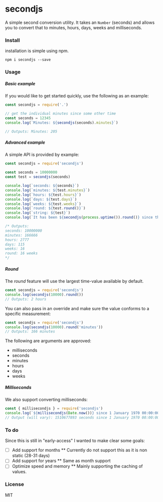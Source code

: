 # secondjs

A simple second conversion utility. It takes an `Number` (seconds) and allows you to convert that to minutes, hours, days, weeks and milliseconds.

### Install

installation is simple using npm.

```
npm i secondjs --save
```

### Usage

##### Basic example

If you would like to get started quickly, use the following as an example:

```js
const secondjs = require('.')

// get the individual minutes since some other time
const seconds = 12345
console.log(`Minutes: ${secondjs(seconds).minutes}`)

// Outputs: Minutes: 205
```

##### Advanced example

A simple API is provided by example:

```js
const secondjs = require('secondjs')

const seconds = 10000000
const test = secondjs(seconds)

console.log(`seconds: ${seconds}`)
console.log(`minutes: ${test.minutes}`)
console.log(`hours: ${test.hours}`)
console.log(`days: ${test.days}`)
console.log(`weeks: ${test.weeks}`)
console.log(`round: ${test.round()}`)
console.log(`string: ${test}`)
console.log(`It has been ${secondjs(process.uptime()).round()} since this process started!`)

/* Outputs:
seconds: 10000000
minutes: 166666
hours: 2777
days: 115
weeks: 16
round: 16 weeks
*/
```

##### Round

The *round* feature will use the largest time-value available by default.

```js
const secondjs = require('secondjs')
console.log(secondjs(10000).round())
// Outputs: 2 hours
```

You can also pass in an override and make sure the value conforms to a specific measurement:

```js
const secondjs = require('secondjs')
console.log(secondjs(10000).round('minutes'))
// Outputs: 166 minutes
```
The following are arguments are approved:
* milliseconds
* seconds
* minutes
* hours
* days
* weeks

##### Milliseconds

We also support converting milliseconds:

```js
const { millisecondjs } = require('secondjs')
console.log(`${millisecondjs(Date.now())} since 1 January 1970 00:00:00 UTC`)
// Output (will vary): 1510677893 seconds since 1 January 1970 00:00:00 UTC
```

### To do

Since this is still in "early-access" I wanted to make clear some goals:

* [ ] Add support for months
** Currently do not support this as it is non static (28-31 days)
* [ ] Add support for years
** Same as month support
* [ ] Optimize speed and memory
** Mainly supporting the caching of values.

### License

MIT
